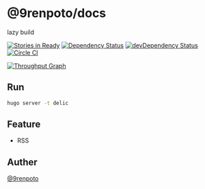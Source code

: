 # @9renpoto/docs

lazy build

 [![Stories in Ready][waffle-image]][waffle-url] [![Dependency Status][david-dm-image]][david-dm-url] [![devDependency Status][dev-david-dm-image]][dev-david-dm-url] [![Circle CI][circle-image]][circle-url]

[![Throughput Graph](https://graphs.waffle.io/9renpoto/blogs/throughput.svg)](https://waffle.io/9renpoto/blogs/metrics/throughput)

## Run

```sh
hugo server -t delic
```

## Feature

- RSS

## Auther

[@9renpoto](https://twitter.com/9renpoto)

[waffle-image]: https://badge.waffle.io/9renpoto/blogs.svg?label=WIP&title=WIP
[waffle-url]: http://waffle.io/9renpoto/blogs
[david-dm-image]: https://david-dm.org/9renpoto/docs.svg
[david-dm-url]: https://david-dm.org/9renpoto/docs
[dev-david-dm-image]: https://david-dm.org/9renpoto/docs/dev-status.svg
[dev-david-dm-url]: https://david-dm.org/9renpoto/docs#info=devDependencies
[circle-image]: https://circleci.com/gh/9renpoto/blogs/tree/master.svg?style=svg&circle-token=424262aaeba9cfbb119a1aef7b9b2634a2d9d3c3
[circle-url]: https://circleci.com/gh/9renpoto/blogs/tree/master
